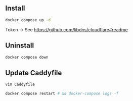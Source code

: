 ## Install

```bash
docker compose up -d
```

Token -> See https://github.com/libdns/cloudflare#readme


## Uninstall

```bash
docker compose down
```


## Update Caddyfile

```bash
vim Caddyfile

docker compose restart # && docker-compose logs -f
```
